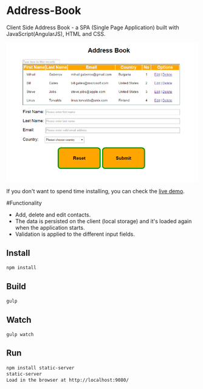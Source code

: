 # Address-Book
Client Side Address Book - a SPA (Single Page Application) built with JavaScript(AngularJS), HTML and CSS.

![Image of the app](https://github.com/mihailgaberov/address-book/blob/master/screenshot.png)

If you don't want to spend time installing, you can check the [live demo](http://mihailgaberov.github.io/address-book).


#Functionality

- Add, delete and edit contacts.
- The data is persisted on the client (local storage) and it's loaded again when the application starts.
- Validation is applied to the different input fields.

## Install

```
npm install
```

## Build
```
gulp
```

## Watch

```
gulp watch
```


## Run

```
npm install static-server
static-server
Load in the browser at http://localhost:9080/
```
